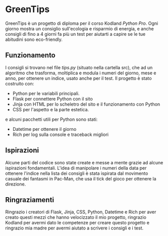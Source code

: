 # GreenTips
GreenTips è un progetto di diploma per il corso Kodland _Python Pro_.
Ogni giorno mostra un consiglio sull'ecologia e risparmio di energia, e anche consigli di fino a 4 giorni fa più un test per aiutarti a capire se le tue abitudini sono eco-friendly.

## Funzionamento
I consigli si trovano nel file _tips.py_ (situato nella cartella src), che ad un algoritmo che trasforma, moltiplica e modula i numeri del giorno, mese e anno, per ottenere un indice, usato anche per il test.
Il progetto è stato costruito con:
- Python per le variabili principali.
- Flask per connettere Python con il sito
- Jinja con HTML per lo scheletro del sito e il funzionamento con Python
- CSS per l'aspetto e la parte estetica.

e alcuni pacchetti utili per Python sono stati:
- Datetime per ottenere il giorno
- Rich per log sulla console e traceback migliori

## Ispirazioni
Alcune parti del codice sono state create e messe a mente grazie ad alcune ispirazioni fondamentali.
L'idea di manipolare i numeri della data per ottenere l'indice nella lista dei consigli è stata ispirata dal movimento casuale dei fantasmi in Pac-Man, che usa il tick del gioco per ottenere la direzione.

## Ringraziamenti
Ringrazio i creatori di Flask, Jinja, CSS, Python, Datetime e Rich per aver creato questi mezzi che hanno velocizzato il mio progetto, ringrazio Kodland per avermi dato le competenze per creare questo progetto e ringrazio mia madre per avermi aiutato a scrivere i consigli e i test.
